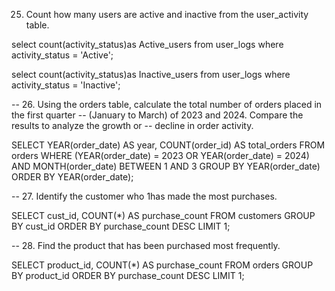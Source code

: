 25. Count how many users are active and inactive from the user_activity table.

select count(activity_status)as Active_users 
from user_logs 
where activity_status = 'Active';

select count(activity_status)as Inactive_users 
from user_logs 
where activity_status = 'Inactive';
 
-- 26. Using the orders table, calculate the total number of orders placed in the first quarter 
-- (January to March) of 2023 and 2024. Compare the results to analyze the growth or 
-- decline in order activity.

SELECT 
    YEAR(order_date) AS year,
    COUNT(order_id) AS total_orders
FROM orders
WHERE (YEAR(order_date) = 2023 OR YEAR(order_date) = 2024)
  AND MONTH(order_date) BETWEEN 1 AND 3
GROUP BY YEAR(order_date)
ORDER BY YEAR(order_date);
 
-- 27. Identify the customer who 1has made the most purchases.

 SELECT cust_id, COUNT(*) AS purchase_count
FROM customers
GROUP BY cust_id
ORDER BY purchase_count DESC
LIMIT 1;

-- 28. Find the product that has been purchased most frequently.

SELECT product_id, COUNT(*) AS purchase_count
FROM orders
GROUP BY product_id
ORDER BY purchase_count DESC
LIMIT 1;

